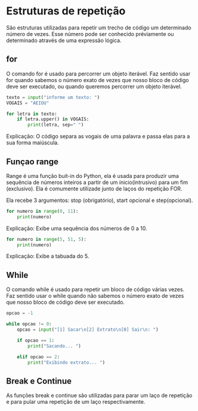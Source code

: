 # Estruturas de repetição

São estruturas utilizadas para repetir um trecho de código um determinado número de vezes. Esse número pode ser conhecido préviamente ou determinado através de uma expressão lógica.

## for

O comando for é usado para percorrer um objeto iterável. Faz sentido usar for quando sabemos o número exato de vezes que nosso bloco de código deve ser executado, ou quando queremos percorrer um objeto iterável.

```python
texto = input("informe um texto: ")
VOGAIS = "AEIOU"

for letra in texto:
    if letra.upper() in VOGAIS:
        print(letra, sep=" ")
```

Explicação: O código separa as vogais de uma palavra e passa elas para a sua forma maiúscula. 

## Funçao **range**

Range é uma função buit-in do Python, ela é usada para produzir uma sequência de números inteiros a partir de um ínicio(intrusivo) para um fim (exclusivo). Ela é comumente utilizade junto de laços do repetição FOR.

Ela recebe 3 argumentos: stop (obrigatório), start opcional e step(opcional).

```python
for numero in range(0, 11):
    print(numero)
```
Explicação: Exibe uma sequência dos números de 0  a 10.

```python
for numero in range(5, 51, 5):
    print(numero)
```
Explicação: Exibe a tabuada do 5.

## While

O comando while é usado para repetir um bloco de código várias vezes. Faz sentido usar o while quando não sabemos o número exato de vezes que nosso bloco de código deve ser executado.

```python
opcao = -1

while opcao != 0:
    opcao = input("[1] Sacar\n[2] Extrato\n[0] Sair\n: ")

    if opcao == 1:
        print("Sacando... ")

    elif opcao == 2:
        print("Exibindo extrato... ")
```

## Break e Continue

As funções break e continue são utilizadas para parar um laço de repetição e para pular uma repetição de um laço respectivamente.